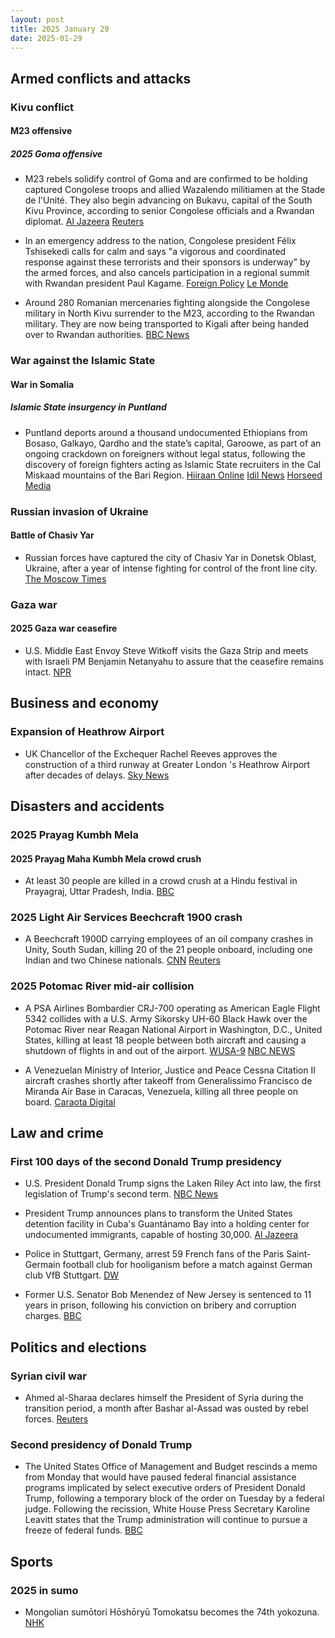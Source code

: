 ```yaml
---
layout: post
title: 2025 January 29
date: 2025-01-29
---
```


## Armed conflicts and attacks

### Kivu conflict

#### M23 offensive

##### 2025 Goma offensive

- M23 rebels solidify control of Goma and are confirmed to be holding captured Congolese troops and allied Wazalendo militiamen at the Stade de l'Unité. They also begin advancing on Bukavu, capital of the South Kivu Province, according to senior Congolese officials and a Rwandan diplomat. [Al Jazeera](https://www.aljazeera.com/news/liveblog/2025/1/29/dr-congo-live-news-rwanda-backed-m23-rebels-tighten-grip-on-goma) [Reuters](https://www.reuters.com/world/africa/rwandas-kagame-says-he-agrees-with-us-need-ceasefire-congo-2025-01-29/)

- In an emergency address to the nation, Congolese president Félix Tshisekedi calls for calm and says "a vigorous and coordinated response against these terrorists and their sponsors is underway" by the armed forces, and also cancels participation in a regional summit with Rwandan president Paul Kagame. [Foreign Policy](https://foreignpolicy.com/2025/01/29/congo-rwanda-m23-rebels-goma-tshisekedi-kagame/) [Le Monde](https://www.lemonde.fr/en/international/article/2025/01/30/dr-congo-president-says-army-mounting-vigorous-response-to-m23-advance_6737579_4.html)

- Around 280 Romanian mercenaries fighting alongside the Congolese military in North Kivu surrender to the M23, according to the Rwandan military. They are now being transported to Kigali after being handed over to Rwandan authorities. [BBC News](https://www.bbc.co.uk/news/articles/cd0j4d7v229o)

### War against the Islamic State

#### War in Somalia

##### Islamic State insurgency in Puntland

- Puntland deports around a thousand undocumented Ethiopians from Bosaso, Galkayo, Qardho and the state’s capital, Garoowe, as part of an ongoing crackdown on foreigners without legal status, following the discovery of foreign fighters acting as Islamic State recruiters in the Cal Miskaad mountains of the Bari Region. [Hiiraan Online](https://www.hiiraan.com/news4/2025/Jan/200008/puntland_deports_hundreds_of_undocumented_ethiopians_over_isis_recruitment_concerns.aspx) [Idil News](https://www.idilnews.com/puntland-oo-dib-ugu-celisay-dalkooda-boqolaal-itoobiyaan-ah/) [Horseed Media](https://horseedmedia.net/puntland-oo-masaafurisay-boqolaal-ajaaniib-ah-oo-sharci-darro-ku-joogay-deegaanadeeda/399908/)

### Russian invasion of Ukraine

#### Battle of Chasiv Yar

- Russian forces have captured the city of Chasiv Yar in Donetsk Oblast, Ukraine, after a year of intense fighting for control of the front line city. [The Moscow Times](https://www.themoscowtimes.com/2025/01/29/chasiv-yar-falls-to-russian-forces-after-nearly-a-year-of-intense-fighting-a87781)

### Gaza war

#### 2025 Gaza war ceasefire

- U.S. Middle East Envoy Steve Witkoff visits the Gaza Strip and meets with Israeli PM Benjamin Netanyahu to assure that the ceasefire remains intact. [NPR](https://www.npr.org/2025/01/29/nx-s1-5279178/us-mideast-envoy-steve-witkoff-gaza-israel-netanyahu)

## Business and economy

### Expansion of Heathrow Airport

- UK Chancellor of the Exchequer Rachel Reeves approves the construction of a third runway at Greater London 's Heathrow Airport after decades of delays. [Sky News](https://news.sky.com/story/chancellor-rachel-reeves-announces-backing-for-third-heathrow-runway-13298590)

## Disasters and accidents

### 2025 Prayag Kumbh Mela

#### 2025 Prayag Maha Kumbh Mela crowd crush

- At least 30 people are killed in a crowd crush at a Hindu festival in Prayagraj, Uttar Pradesh, India. [BBC](https://www.bbc.com/news/live/cgq07z0yexvt)

### 2025 Light Air Services Beechcraft 1900 crash

- A Beechcraft 1900D carrying employees of an oil company crashes in Unity, South Sudan, killing 20 of the 21 people onboard, including one Indian and two Chinese nationals. [CNN](https://www.cnn.com/2025/01/29/africa/south-sudan-plane-crash-intl/index.html) [Reuters](https://www.reuters.com/world/africa/plane-crash-south-sudans-unity-state-kills-18-uns-radio-miraya-reports-2025-01-29/)

### 2025 Potomac River mid-air collision

- A PSA Airlines Bombardier CRJ-700 operating as American Eagle Flight 5342 collides with a U.S. Army Sikorsky UH-60 Black Hawk over the Potomac River near Reagan National Airport in Washington, D.C., United States, killing at least 18 people between both aircraft and causing a shutdown of flights in and out of the airport. [WUSA-9](https://www.wusa9.com/article/travel/all-flights-halted-at-reagan-national-airport-due-to-plane-crash-potomac-river-dc/65-e2090f2d-0bca-4a4c-944c-215a6398a52d) [NBC NEWS](https://www.nbcnews.com/news/us-news/live-blog/live-updates-plane-crashes-potomac-river-collision-helicopter-reagan-n-rcna189942)

- A Venezuelan Ministry of Interior, Justice and Peace Cessna Citation II aircraft crashes shortly after takeoff from Generalissimo Francisco de Miranda Air Base in Caracas, Venezuela, killing all three people on board. [Caraota Digital](https://caraotadigital.net/venezuela/avioneta-se-estrello-en-el-sector-el-volcan-en-el-hatillo-habia-despegado-desde-la-carlota/)

## Law and crime

### First 100 days of the second Donald Trump presidency

- U.S. President Donald Trump signs the Laken Riley Act into law, the first legislation of Trump's second term. [NBC News](https://www.nbcnews.com/news/amp/rcna188917)

- President Trump announces plans to transform the United States detention facility in Cuba's Guantánamo Bay into a holding center for undocumented immigrants, capable of hosting 30,000. [Al Jazeera](https://www.aljazeera.com/news/2025/1/29/us-president-trump-to-transfer-undocumented-immigrants-to-guantanamo)

- Police in Stuttgart, Germany, arrest 59 French fans of the Paris Saint-Germain football club for hooliganism before a match against German club VfB Stuttgart. [DW](https://www.dw.com/en/germany-psg-fans-arrested-champions-league/a-71443613)

- Former U.S. Senator Bob Menendez of New Jersey is sentenced to 11 years in prison, following his conviction on bribery and corruption charges. [BBC](https://www.bbc.com/news/articles/clyekv226l2o)

## Politics and elections

### Syrian civil war

- Ahmed al-Sharaa declares himself the President of Syria during the transition period, a month after Bashar al-Assad was ousted by rebel forces. [Reuters](https://www.reuters.com/world/middle-east/syrias-leader-sharaa-named-president-transitional-period-state-news-agency-says-2025-01-29/)

### Second presidency of Donald Trump

- The United States Office of Management and Budget rescinds a memo from Monday that would have paused federal financial assistance programs implicated by select executive orders of President Donald Trump, following a temporary block of the order on Tuesday by a federal judge. Following the recission, White House Press Secretary Karoline Leavitt states that the Trump administration will continue to pursue a freeze of federal funds. [BBC](https://www.bbc.com/news/articles/cyv48540n4po)

## Sports

### 2025 in sumo

- Mongolian sumōtori Hōshōryū Tomokatsu becomes the 74th yokozuna. [NHK](https://www3.nhk.or.jp/news/html/20250129/k10014706251000.html)
